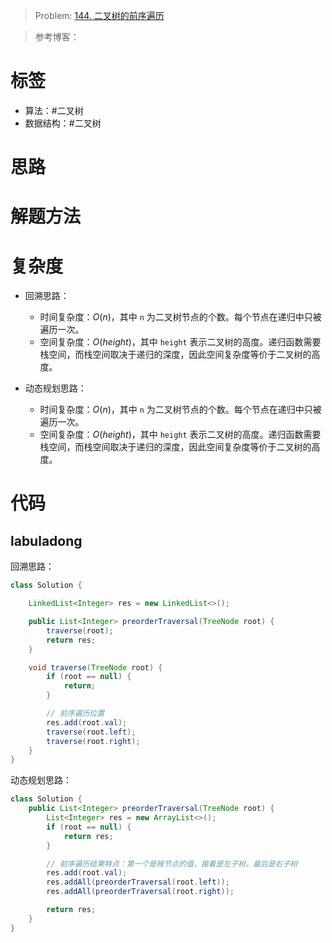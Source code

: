 <!--
 * @Auther: zth
 * @Date: 2024-03-04 10:51:47
 * @LastEditTime: 2024-03-07 19:44:47
 * @Description:
-->

> Problem: [144. 二叉树的前序遍历](https://leetcode.cn/problems/binary-tree-preorder-traversal/)

> 参考博客：

# 标签

- 算法：#二叉树
- 数据结构：#二叉树

# 思路

# 解题方法

# 复杂度

- 回溯思路：

  - 时间复杂度：$O(n)$，其中 `n` 为二叉树节点的个数。每个节点在递归中只被遍历一次。
  - 空间复杂度：$O(height)$，其中 `height` 表示二叉树的高度。递归函数需要栈空间，而栈空间取决于递归的深度，因此空间复杂度等价于二叉树的高度。

- 动态规划思路：
  - 时间复杂度：$O(n)$，其中 `n` 为二叉树节点的个数。每个节点在递归中只被遍历一次。
  - 空间复杂度：$O(height)$，其中 `height` 表示二叉树的高度。递归函数需要栈空间，而栈空间取决于递归的深度，因此空间复杂度等价于二叉树的高度。

# 代码

## labuladong

回溯思路：

```Java
class Solution {

    LinkedList<Integer> res = new LinkedList<>();

    public List<Integer> preorderTraversal(TreeNode root) {
        traverse(root);
        return res;
    }

    void traverse(TreeNode root) {
        if (root == null) {
            return;
        }

        // 前序遍历位置
        res.add(root.val);
        traverse(root.left);
        traverse(root.right);
    }
}
```

动态规划思路：

```Java
class Solution {
    public List<Integer> preorderTraversal(TreeNode root) {
        List<Integer> res = new ArrayList<>();
        if (root == null) {
            return res;
        }

        // 前序遍历结果特点：第一个是根节点的值，接着是左子树，最后是右子树
        res.add(root.val);
        res.addAll(preorderTraversal(root.left));
        res.addAll(preorderTraversal(root.right));

        return res;
    }
}
```
